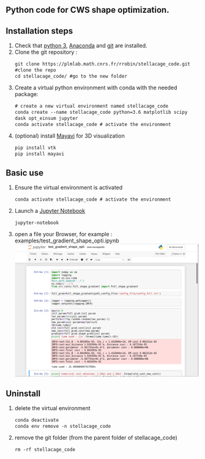 Python code for CWS shape optimization.
---
## Installation steps
1. Check that [python 3](https://www.python.org/downloads/), [Anaconda](https://www.anaconda.com/products/individual) and [git](https://git-scm.com/downloads) are installed.
2. Clone the git repository :
    ```
    git clone https://plmlab.math.cnrs.fr/rrobin/stellacage_code.git    #clone the repo
    cd stellacage_code/ #go to the new folder
    ```
3. Create a virtual python environment with conda with the needed package:
    ```
    # create a new virtual environment named stellacage_code
    conda create --name stellacage_code python=3.6 matplotlib scipy dask opt_einsum jupyter
    conda activate stellacage_code # activate the environment
    ```
4. (optional) install [Mayavi](https://docs.enthought.com/mayavi/mayavi/) for 3D visualization
    ```
    pip install vtk
    pip install mayavi
    ```
## Basic use
1. Ensure the virtual environment is activated
    ```
    conda activate stellacage_code # activate the environment
    ```
2. Launch a [Jupyter Notebook](https://jupyter.org/)
    ```
    jupyter-notebook
    ```
3. open a file your Browser, for example : examples/test_gradient_shape_opti.ipynb
![screenshot](screen_jupyter14-08-55.png)

## Uninstall
1. delete the virtual environment
    ```
    conda deactivate
    conda env remove -n stellacage_code
    ```
2. remove the git folder (from the parent folder of stellacage_code)
    ```
    rm -rf stellacage_code
    ```